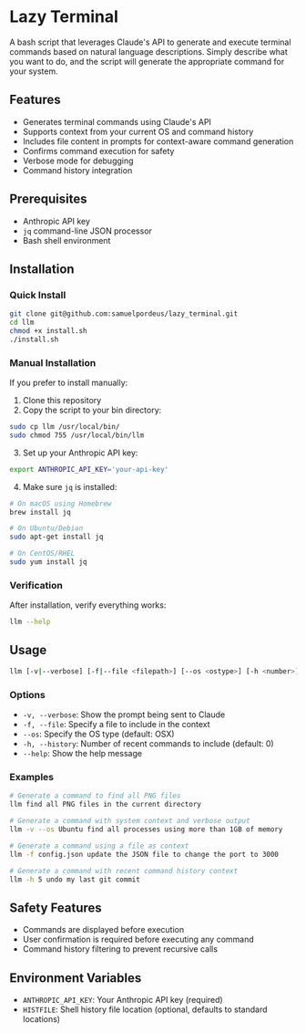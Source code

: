 # Lazy Terminal

A bash script that leverages Claude's API to generate and execute terminal commands based on natural language descriptions. Simply describe what you want to do, and the script will generate the appropriate command for your system.

## Features

- Generates terminal commands using Claude's API
- Supports context from your current OS and command history
- Includes file content in prompts for context-aware command generation
- Confirms command execution for safety
- Verbose mode for debugging
- Command history integration

## Prerequisites

- Anthropic API key
- `jq` command-line JSON processor
- Bash shell environment

## Installation

### Quick Install
```bash
git clone git@github.com:samuelpordeus/lazy_terminal.git
cd llm
chmod +x install.sh
./install.sh
```

### Manual Installation
If you prefer to install manually:

1. Clone this repository
2. Copy the script to your bin directory:
```bash
sudo cp llm /usr/local/bin/
sudo chmod 755 /usr/local/bin/llm
```
3. Set up your Anthropic API key:
```bash
export ANTHROPIC_API_KEY='your-api-key'
```
4. Make sure `jq` is installed:
```bash
# On macOS using Homebrew
brew install jq

# On Ubuntu/Debian
sudo apt-get install jq

# On CentOS/RHEL
sudo yum install jq
```

### Verification
After installation, verify everything works:
```bash
llm --help
```

## Usage

```bash
llm [-v|--verbose] [-f|--file <filepath>] [--os <ostype>] [-h <number>] <your request>
```

### Options

- `-v, --verbose`: Show the prompt being sent to Claude
- `-f, --file`: Specify a file to include in the context
- `--os`: Specify the OS type (default: OSX)
- `-h, --history`: Number of recent commands to include (default: 0)
- `--help`: Show the help message

### Examples

```bash
# Generate a command to find all PNG files
llm find all PNG files in the current directory

# Generate a command with system context and verbose output
llm -v --os Ubuntu find all processes using more than 1GB of memory

# Generate a command using a file as context
llm -f config.json update the JSON file to change the port to 3000

# Generate a command with recent command history context
llm -h 5 undo my last git commit
```

## Safety Features

- Commands are displayed before execution
- User confirmation is required before executing any command
- Command history filtering to prevent recursive calls

## Environment Variables

- `ANTHROPIC_API_KEY`: Your Anthropic API key (required)
- `HISTFILE`: Shell history file location (optional, defaults to standard locations)
